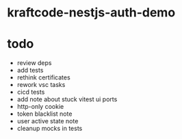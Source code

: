 # kraftcode-nestjs-auth-demo

# todo

-   review deps
-   add tests
-   rethink certificates
-   rework vsc tasks
-   cicd tests
-   add note about stuck vitest ui ports
-   http-only cookie
-   token blacklist note
-   user active state note
-   cleanup mocks in tests
